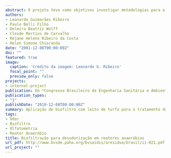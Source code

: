 ```yaml
---
abstract: O projeto teve como objetivos investigar metodologias para a determinação na intensidade odorante pela avaliação olfatométrica, caracterizar os gases odorantes e avaliar uma alternativa de processo não convencional para o tratamento das emissões odoríferas. Foi empregado um biofiltro piloto com leito de turfa para o tratamento das emissões odorantes provenientes de um reator anaeróbio tipo tanque séptico, o qual constituiu-se de uma coluna de PVC de 20 cm de diâmetro interno e 70 cm de altura, com 10 cm de fundo falso e 50 cm de preenchimento com turfa orgânica natural. O biofiltro foi alimentado por meio de um ventilador centrífugo industrial que coletava os gases do reator anaeróbio, direcionando-os para a sua parte inferior. A metodologia utilizada para a amostragem dos gases na entrada e saída do biofiltro foi constituída pela seqüência de frascos lavadores para a absorção dos gases (H~2~S, NH~3~ e COV). Nas análises químicas foram obtidas concentrações máximas de H~2~S de 0,314 mg/m^3^ na entrada do biofiltro e 0,007mg/m^3^  na saída o que corresponde a 98% de eficiência. Para NH~3~ a concentração máxima obtida foi 0,180 mg/m~3~ na entrada do biofiltro e 0,035 mg/m^3^ na saída obtendo eficiência de 80%. A concentração máxima obtida de COVs foi 0,291 mg/m^3^ na entrada do biofiltro e 0,064 mg/m^3^ na saída, correspondendo a 78% de eficiência. A análise olfatométrica apresentou redução de intensidade odorante com valores de entrada médio a forte e saída fraco a médio, obtendo-se uma boa redução dos odores no processo de biofiltração, mantendo-se uma relação com a análise química. Concluiu-se que o biofiltro com leito de turfa é uma tecnologia interessante para o tratamento de gases odorantes, por apresentar boa eficiência na redução destes gases.
authors:
- Leonardo Guimarães Ribeiro
- Paulo Belli Filho
- Delmira Beatriz Wolff
- Cleide Martins de Carvalho
- Rejane Heleno Ribeiro da Costa
- Helen Simone Chiaranda
date: "2001-12-08T00:00:00Z"
doi: ""
featured: true
image:
  caption: 'Crédito da imagem: Leonardo G. Ribeiro'
  focal_point: ""
  preview_only: false
projects:
- internal-project
publication: Em *Congresso Brasileiro de Engenharia Sanitária e Ambiental*
publication_types:
- "1"
publishDate: "2010-12-08T00:00:00Z"
summary: Aplicação de biofiltro com leito de turfa para o tratamento das emissões odorantes provenientes e um reator anaeróbio.
tags:
- Odor
- Biofiltro
- Olfatometria
- Reator Anaeróbio
title: Biofiltração para desodorização em reatores anaeróbios
url_pdf: http://www.bvsde.paho.org/bvsaidis/aresidua/brasil/ii-021.pdf
url_project: ""
---
```

